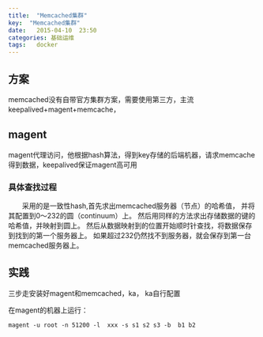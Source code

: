```yaml
---
title:  "Memcached集群"
key:  "Memcached集群"
date:   2015-04-10  23:50
categories: 基础运维
tags:   docker
---
```


## 方案

memcached没有自带官方集群方案，需要使用第三方，主流keepalived+magent+memcache，

## magent

magent代理访问，他根据hash算法，得到key存储的后端机器，请求memcache得到数据，keepalived保证magent高可用

### 具体查找过程

　　采用的是一致性hash,首先求出memcached服务器（节点）的哈希值， 并将其配置到0～232的圆（continuum）上。 然后用同样的方法求出存储数据的键的哈希值，并映射到圆上。 然后从数据映射到的位置开始顺时针查找，将数据保存到找到的第一个服务器上。 如果超过232仍然找不到服务器，就会保存到第一台memcached服务器上。

## 实践

三步走安装好magent和memcached，ka， ka自行配置

在magent的机器上运行：


    magent -u root -n 51200 -l  xxx -s s1 s2 s3 -b  b1 b2
